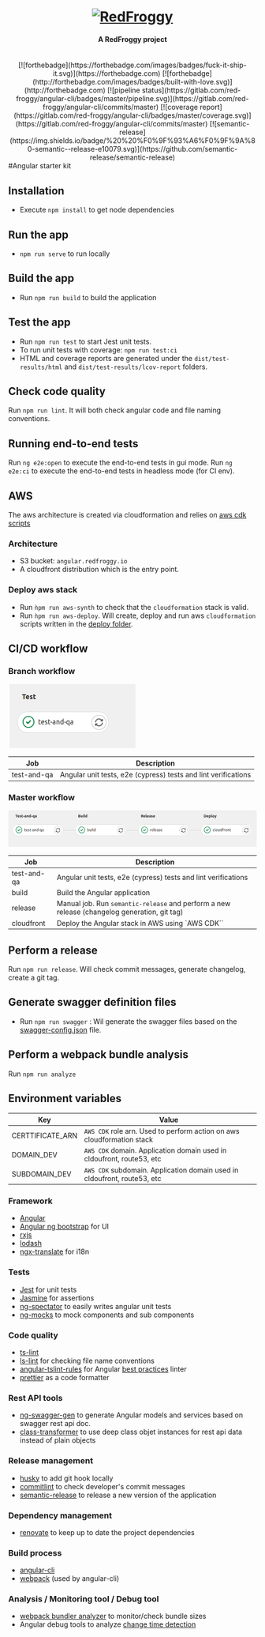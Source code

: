 <h1 align="center">
  <a name="logo" href="https://www.redfroggy.fr"><img src="https://www.redfroggy.fr/wp-content/uploads/2016/01/Redfroggy_Logo_RVB-150x150.png" alt="RedFroggy" width="200"></a>
</h1>
<h4 align="center">A RedFroggy project</h4>
<br/>

<div align="center">
[![forthebadge](https://forthebadge.com/images/badges/fuck-it-ship-it.svg)](https://forthebadge.com)
[![forthebadge](http://forthebadge.com/images/badges/built-with-love.svg)](http://forthebadge.com)
[![pipeline status](https://gitlab.com/red-froggy/angular-cli/badges/master/pipeline.svg)](https://gitlab.com/red-froggy/angular-cli/commits/master) [![coverage report](https://gitlab.com/red-froggy/angular-cli/badges/master/coverage.svg)](https://gitlab.com/red-froggy/angular-cli/commits/master) [![semantic-release](https://img.shields.io/badge/%20%20%F0%9F%93%A6%F0%9F%9A%80-semantic--release-e10079.svg)](https://github.com/semantic-release/semantic-release)
</div>
#Angular starter kit

## Installation

- Execute `npm install` to get node dependencies

## Run the app

- `npm run serve` to run locally

## Build the app

- Run `npm run build` to build the application

## Test the app

- Run `npm run test` to start Jest unit tests.
- To run unit tests with coverage: `npm run test:ci`
- HTML and coverage reports are generated under the `dist/test-results/html` and `dist/test-results/lcov-report` folders.

## Check code quality

Run `npm run lint`. It will both check angular code and file naming conventions.

## Running end-to-end tests

Run `ng e2e:open` to execute the end-to-end tests in gui mode.
Run `ng e2e:ci` to execute the end-to-end tests in headless mode (for CI env).

## AWS

The aws architecture is created via cloudformation and relies on [aws cdk scripts](deploy/index.ts)

### Architecture

- S3 bucket: `angular.redfroggy.io`
- A cloudfront distribution which is the entry point.

### Deploy aws stack

- Run `ǹpm run aws-synth` to check that the `cloudformation` stack is valid.
- Run `ǹpm run aws-deploy`. Will create, deploy and run aws `cloudformation` scripts written in the [deploy folder](deploy).

## CI/CD workflow

### Branch workflow

![alt text](.gitlab/gitlab_branch_workflow.png 'Gilab branch workflow')

| Job           | Description                                                                                                     |
| ------------- | --------------------------------------------------------------------------------------------------------------- |
| test-and-qa   | Angular unit tests, e2e (cypress) tests and lint verifications                                                  |

### Master workflow

![alt text](.gitlab/gitlab_master_workflow.png 'Gilab master workflow')

| Job           | Description                                                                                     |
| -----------   | ------------------------------------------------------------------------------------------------|
| test-and-qa   | Angular unit tests, e2e (cypress) tests and lint verifications                                  |
| build         | Build the Angular application                                                                   |
| release       | Manual job. Run `semantic-release` and perform a new release (changelog generation, git tag)    |
| cloudfront    | Deploy the Angular stack in AWS using  `AWS CDK``                                               |

## Perform a release

Run `npm run release`. Will check commit messages, generate changelog, create a git tag.

## Generate swagger definition files

- Run `npm run swagger` : Wil generate the swagger files based on the [swagger-config.json](swagger-config.json) file.

## Perform a webpack bundle analysis

Run `npm run analyze`

## Environment variables

| Key               | Value                                                                           |
| ----------------- | ------------------------------------------------------------------------------- |
| CERTTIFICATE_ARN  | `AWS CDK` role arn. Used to perform action on aws cloudformation stack          |
| DOMAIN_DEV        | `AWS CDK` domain. Application domain used in cldoufront, route53, etc           |
| SUBDOMAIN_DEV     | `AWS CDK` subdomain. Application domain used in cldoufront, route53, etc        |

### Framework

- [Angular](https://angular.io/)
- [Angular ng bootstrap](https://ng-bootstrap.github.io) for UI
- [rxjs](https://rxjs-dev.firebaseapp.com/)
- [lodash](https://lodash.com/)
- [ngx-translate](https://github.com/ngx-translate/core) for i18n

### Tests

- [Jest](https://jestjs.io/) for unit tests
- [Jasmine](https://jasmine.github.io/) for assertions
- [ng-spectator](https://github.com/ngneat/spectator) to easily writes angular unit tests
- [ng-mocks](https://github.com/ike18t/ng-mocks) to mock components and sub components

### Code quality

- [ts-lint](https://github.com/palantir/tslint)
- [ls-lint](https://github.com/loeffel-io/ls-lint) for checking file name conventions
- [angular-tslint-rules](https://www.npmjs.com/package/angular-tslint-rules) for Angular [best practices](https://angular.io/guide/styleguide) linter
- [prettier](https://prettier.io/) as a code formatter

### Rest API tools

- [ng-swagger-gen](https://github.com/cyclosproject/ng-swagger-gen#readme) to generate Angular models and services based on swagger rest api doc.
- [class-transformer](https://github.com/typestack/class-transformer) to use deep class objet instances for rest api data instead of plain objects

### Release management

- [husky](https://github.com/typicode/husky) to add git hook locally
- [commitlint](https://github.com/conventional-changelog/commitlint) to check developer's commit messages
- [semantic-release](https://github.com/semantic-release/semantic-release) to release a new version of the application

### Dependency management

- [renovate](https://github.com/renovatebot/renovate) to keep up to date the project dependencies

### Build process

- [angular-cli](https://cli.angular.io/)
- [webpack](https://webpack.js.org/) (used by angular-cli)

### Analysis / Monitoring tool / Debug tool

- [webpack bundler analyzer](https://github.com/webpack-contrib/webpack-bundle-analyzer) to monitor/check bundle sizes
- Angular debug tools to analyze [change time detection](https://github.com/angular/angular/blob/master/docs/TOOLS.md#enabling-debug-tools)
